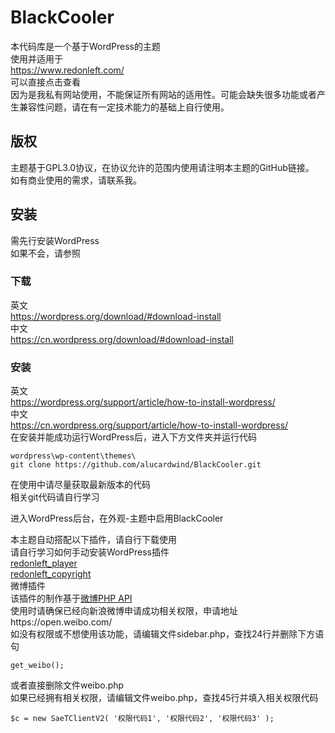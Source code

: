 # BlackCooler
本代码库是一个基于WordPress的主题  
使用并适用于  
https://www.redonleft.com/  
可以直接点击查看  
因为是我私有网站使用，不能保证所有网站的适用性。可能会缺失很多功能或者产生兼容性问题，请在有一定技术能力的基础上自行使用。  
## 版权
主题基于GPL3.0协议，在协议允许的范围内使用请注明本主题的GitHub链接。  
如有商业使用的需求，请联系我。  
## 安装
需先行安装WordPress  
如果不会，请参照
### 下载  
英文  
https://wordpress.org/download/#download-install  
中文  
https://cn.wordpress.org/download/#download-install
### 安装  
英文  
https://wordpress.org/support/article/how-to-install-wordpress/  
中文  
https://cn.wordpress.org/support/article/how-to-install-wordpress/  
在安装并能成功运行WordPress后，进入下方文件夹并运行代码  
```
wordpress\wp-content\themes\ 
git clone https://github.com/alucardwind/BlackCooler.git
```
在使用中请尽量获取最新版本的代码  
相关git代码请自行学习  
  
进入WordPress后台，在外观-主题中启用BlackCooler  
  
本主题自动搭配以下插件，请自行下载使用  
请自行学习如何手动安装WordPress插件  
[redonleft_player](https://github.com/alucardwind/redonleft_player)  
[redonleft_copyright](https://github.com/alucardwind/redonleft_copyright)  
微博插件  
该插件的制作基于[微博PHP API](https://github.com/xiaosier/libweibo)  
使用时请确保已经向新浪微博申请成功相关权限，申请地址https://open.weibo.com/  
如没有权限或不想使用该功能，请编辑文件sidebar.php，查找24行并删除下方语句
```
get_weibo();
```
或者直接删除文件weibo.php  
如果已经拥有相关权限，请编辑文件weibo.php，查找45行并填入相关权限代码
```
$c = new SaeTClientV2( '权限代码1', '权限代码2', '权限代码3' );
```

